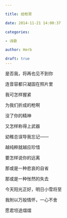 ```yaml
---

title: 给枪哥

date: 2014-11-21 14:00:37

categories:

- 诗歌

author: Herb

draft: true
---
```




是否我，将再也见不到你



连音容都只凝固在照片里



我可怎样握紧



为我们折成的枪啊



没了你的精神



又怎样称得上武器



幼稚总误导我忘记——



越纯粹就越应珍惜



要怎样说你的远离



那或是一种悲哀的自省



那或是一种怅然的失去



今天阳光正好，明日小雪将至



我附以万般情怀，一心不舍



愿君坦途熠熠